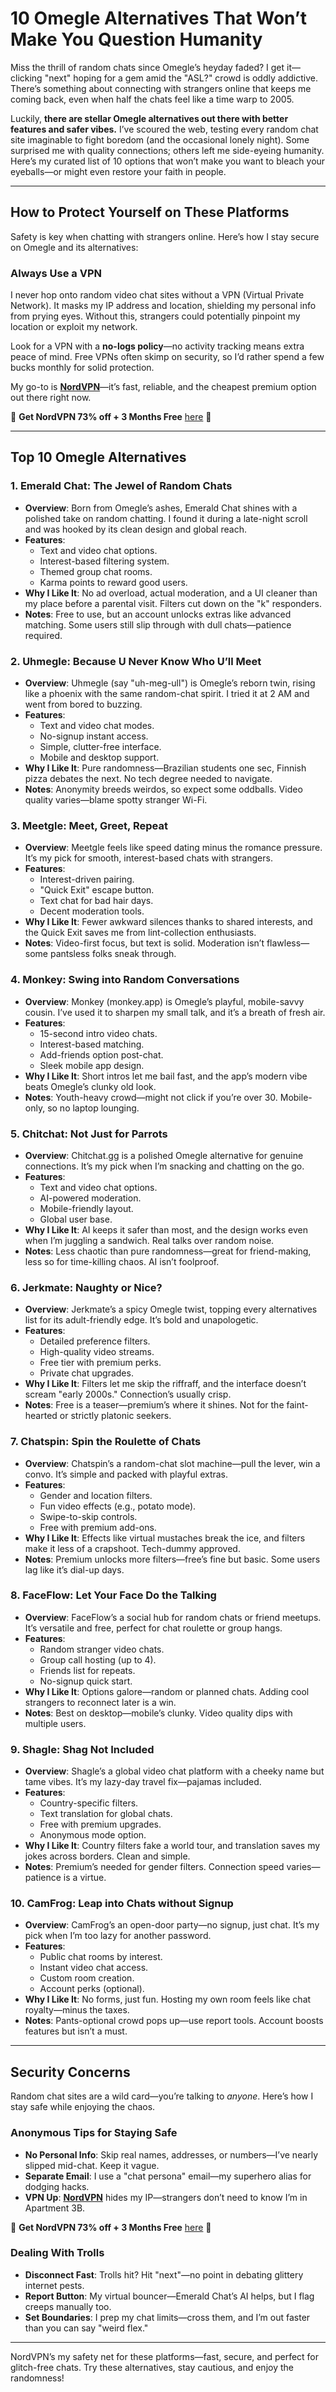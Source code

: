 # 10 Omegle Alternatives That Won’t Make You Question Humanity

Miss the thrill of random chats since Omegle’s heyday faded? I get it—clicking "next" hoping for a gem amid the "ASL?" crowd is oddly addictive. There’s something about connecting with strangers online that keeps me coming back, even when half the chats feel like a time warp to 2005.

Luckily, **there are stellar Omegle alternatives out there with better features and safer vibes.** I’ve scoured the web, testing every random chat site imaginable to fight boredom (and the occasional lonely night). Some surprised me with quality connections; others left me side-eyeing humanity. Here’s my curated list of 10 options that won’t make you want to bleach your eyeballs—or might even restore your faith in people.

---

## How to Protect Yourself on These Platforms

Safety is key when chatting with strangers online. Here’s how I stay secure on Omegle and its alternatives:

### Always Use a VPN
I never hop onto random video chat sites without a VPN (Virtual Private Network). It masks my IP address and location, shielding my personal info from prying eyes. Without this, strangers could potentially pinpoint my location or exploit my network.

Look for a VPN with a **no-logs policy**—no activity tracking means extra peace of mind. Free VPNs often skimp on security, so I’d rather spend a few bucks monthly for solid protection.

My go-to is **[NordVPN](https://go.nordvpn.net/SH5kU)**—it’s fast, reliable, and the cheapest premium option out there right now.

🎁 **Get NordVPN 73% off + 3 Months Free** [here](https://go.nordvpn.net/SH5kU) 🎁

---

## Top 10 Omegle Alternatives

### 1. Emerald Chat: The Jewel of Random Chats
- **Overview**: Born from Omegle’s ashes, Emerald Chat shines with a polished take on random chatting. I found it during a late-night scroll and was hooked by its clean design and global reach.
- **Features**: 
  - Text and video chat options.
  - Interest-based filtering system.
  - Themed group chat rooms.
  - Karma points to reward good users.
- **Why I Like It**: No ad overload, actual moderation, and a UI cleaner than my place before a parental visit. Filters cut down on the "k" responders.
- **Notes**: Free to use, but an account unlocks extras like advanced matching. Some users still slip through with dull chats—patience required.

### 2. Uhmegle: Because U Never Know Who U’ll Meet
- **Overview**: Uhmegle (say "uh-meg-ull") is Omegle’s reborn twin, rising like a phoenix with the same random-chat spirit. I tried it at 2 AM and went from bored to buzzing.
- **Features**: 
  - Text and video chat modes.
  - No-signup instant access.
  - Simple, clutter-free interface.
  - Mobile and desktop support.
- **Why I Like It**: Pure randomness—Brazilian students one sec, Finnish pizza debates the next. No tech degree needed to navigate.
- **Notes**: Anonymity breeds weirdos, so expect some oddballs. Video quality varies—blame spotty stranger Wi-Fi.

### 3. Meetgle: Meet, Greet, Repeat
- **Overview**: Meetgle feels like speed dating minus the romance pressure. It’s my pick for smooth, interest-based chats with strangers.
- **Features**: 
  - Interest-driven pairing.
  - "Quick Exit" escape button.
  - Text chat for bad hair days.
  - Decent moderation tools.
- **Why I Like It**: Fewer awkward silences thanks to shared interests, and the Quick Exit saves me from lint-collection enthusiasts.
- **Notes**: Video-first focus, but text is solid. Moderation isn’t flawless—some pantsless folks sneak through.

### 4. Monkey: Swing into Random Conversations
- **Overview**: Monkey (monkey.app) is Omegle’s playful, mobile-savvy cousin. I’ve used it to sharpen my small talk, and it’s a breath of fresh air.
- **Features**: 
  - 15-second intro video chats.
  - Interest-based matching.
  - Add-friends option post-chat.
  - Sleek mobile app design.
- **Why I Like It**: Short intros let me bail fast, and the app’s modern vibe beats Omegle’s clunky old look.
- **Notes**: Youth-heavy crowd—might not click if you’re over 30. Mobile-only, so no laptop lounging.

### 5. Chitchat: Not Just for Parrots
- **Overview**: Chitchat.gg is a polished Omegle alternative for genuine connections. It’s my pick when I’m snacking and chatting on the go.
- **Features**: 
  - Text and video chat options.
  - AI-powered moderation.
  - Mobile-friendly layout.
  - Global user base.
- **Why I Like It**: AI keeps it safer than most, and the design works even when I’m juggling a sandwich. Real talks over random noise.
- **Notes**: Less chaotic than pure randomness—great for friend-making, less so for time-killing chaos. AI isn’t foolproof.

### 6. Jerkmate: Naughty or Nice?
- **Overview**: Jerkmate’s a spicy Omegle twist, topping every alternatives list for its adult-friendly edge. It’s bold and unapologetic.
- **Features**: 
  - Detailed preference filters.
  - High-quality video streams.
  - Free tier with premium perks.
  - Private chat upgrades.
- **Why I Like It**: Filters let me skip the riffraff, and the interface doesn’t scream "early 2000s." Connection’s usually crisp.
- **Notes**: Free is a teaser—premium’s where it shines. Not for the faint-hearted or strictly platonic seekers.

### 7. Chatspin: Spin the Roulette of Chats
- **Overview**: Chatspin’s a random-chat slot machine—pull the lever, win a convo. It’s simple and packed with playful extras.
- **Features**: 
  - Gender and location filters.
  - Fun video effects (e.g., potato mode).
  - Swipe-to-skip controls.
  - Free with premium add-ons.
- **Why I Like It**: Effects like virtual mustaches break the ice, and filters make it less of a crapshoot. Tech-dummy approved.
- **Notes**: Premium unlocks more filters—free’s fine but basic. Some users lag like it’s dial-up days.

### 8. FaceFlow: Let Your Face Do the Talking
- **Overview**: FaceFlow’s a social hub for random chats or friend meetups. It’s versatile and free, perfect for chat roulette or group hangs.
- **Features**: 
  - Random stranger video chats.
  - Group call hosting (up to 4).
  - Friends list for repeats.
  - No-signup quick start.
- **Why I Like It**: Options galore—random or planned chats. Adding cool strangers to reconnect later is a win.
- **Notes**: Best on desktop—mobile’s clunky. Video quality dips with multiple users.

### 9. Shagle: Shag Not Included
- **Overview**: Shagle’s a global video chat platform with a cheeky name but tame vibes. It’s my lazy-day travel fix—pajamas included.
- **Features**: 
  - Country-specific filters.
  - Text translation for global chats.
  - Free with premium upgrades.
  - Anonymous mode option.
- **Why I Like It**: Country filters fake a world tour, and translation saves my jokes across borders. Clean and simple.
- **Notes**: Premium’s needed for gender filters. Connection speed varies—patience is a virtue.

### 10. CamFrog: Leap into Chats without Signup
- **Overview**: CamFrog’s an open-door party—no signup, just chat. It’s my pick when I’m too lazy for another password.
- **Features**: 
  - Public chat rooms by interest.
  - Instant video chat access.
  - Custom room creation.
  - Account perks (optional).
- **Why I Like It**: No forms, just fun. Hosting my own room feels like chat royalty—minus the taxes.
- **Notes**: Pants-optional crowd pops up—use report tools. Account boosts features but isn’t a must.

---

## Security Concerns

Random chat sites are a wild card—you’re talking to *anyone*. Here’s how I stay safe while enjoying the chaos.

### Anonymous Tips for Staying Safe
- **No Personal Info**: Skip real names, addresses, or numbers—I’ve nearly slipped mid-chat. Keep it vague.
- **Separate Email**: I use a "chat persona" email—my superhero alias for dodging hacks.
- **VPN Up**: **[NordVPN](https://go.nordvpn.net/SH5kU)** hides my IP—strangers don’t need to know I’m in Apartment 3B.

🎁 **Get NordVPN 73% off + 3 Months Free** [here](https://go.nordvpn.net/SH5kU) 🎁

### Dealing With Trolls
- **Disconnect Fast**: Trolls hit? Hit "next"—no point in debating glittery internet pests.
- **Report Button**: My virtual bouncer—Emerald Chat’s AI helps, but I flag creeps manually too.
- **Set Boundaries**: I prep my chat limits—cross them, and I’m out faster than you can say "weird flex."

---

NordVPN’s my safety net for these platforms—fast, secure, and perfect for glitch-free chats. Try these alternatives, stay cautious, and enjoy the randomness!
